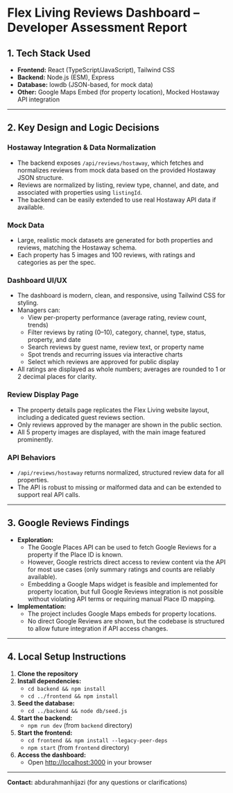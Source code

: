 # Flex Living Reviews Dashboard – Developer Assessment Report

## 1. Tech Stack Used

- **Frontend:** React (TypeScript/JavaScript), Tailwind CSS
- **Backend:** Node.js (ESM), Express
- **Database:** lowdb (JSON-based, for mock data)
- **Other:** Google Maps Embed (for property location), Mocked Hostaway API integration

---

## 2. Key Design and Logic Decisions

### Hostaway Integration & Data Normalization

- The backend exposes `/api/reviews/hostaway`, which fetches and normalizes reviews from mock data based on the provided Hostaway JSON structure.
- Reviews are normalized by listing, review type, channel, and date, and associated with properties using `listingId`.
- The backend can be easily extended to use real Hostaway API data if available.

### Mock Data

- Large, realistic mock datasets are generated for both properties and reviews, matching the Hostaway schema.
- Each property has 5 images and 100 reviews, with ratings and categories as per the spec.

### Dashboard UI/UX

- The dashboard is modern, clean, and responsive, using Tailwind CSS for styling.
- Managers can:
  - View per-property performance (average rating, review count, trends)
  - Filter reviews by rating (0–10), category, channel, type, status, property, and date
  - Search reviews by guest name, review text, or property name
  - Spot trends and recurring issues via interactive charts
  - Select which reviews are approved for public display
- All ratings are displayed as whole numbers; averages are rounded to 1 or 2 decimal places for clarity.

### Review Display Page

- The property details page replicates the Flex Living website layout, including a dedicated guest reviews section.
- Only reviews approved by the manager are shown in the public section.
- All 5 property images are displayed, with the main image featured prominently.

### API Behaviors

- `/api/reviews/hostaway` returns normalized, structured review data for all properties.
- The API is robust to missing or malformed data and can be extended to support real API calls.

---

## 3. Google Reviews Findings

- **Exploration:**
  - The Google Places API can be used to fetch Google Reviews for a property if the Place ID is known.
  - However, Google restricts direct access to review content via the API for most use cases (only summary ratings and counts are reliably available).
  - Embedding a Google Maps widget is feasible and implemented for property location, but full Google Reviews integration is not possible without violating API terms or requiring manual Place ID mapping.
- **Implementation:**
  - The project includes Google Maps embeds for property locations.
  - No direct Google Reviews are shown, but the codebase is structured to allow future integration if API access changes.

---

## 4. Local Setup Instructions

1. **Clone the repository**
2. **Install dependencies:**
   - `cd backend && npm install`
   - `cd ../frontend && npm install`
3. **Seed the database:**
   - `cd ../backend && node db/seed.js`
4. **Start the backend:**
   - `npm run dev` (from `backend` directory)
5. **Start the frontend:**
   - `cd frontend && npm install --legacy-peer-deps`
   - `npm start` (from `frontend` directory)
6. **Access the dashboard:**
   - Open [http://localhost:3000](http://localhost:3000) in your browser

---

**Contact:** abdurahmanhijazi (for any questions or clarifications)
